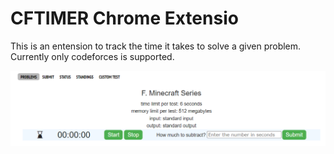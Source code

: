 # CFTIMER Chrome Extensio

This is an entension to track the time it takes to solve a given problem.
Currently only codeforces is supported.

<img src="Image.png" alt="Demo Image"/>